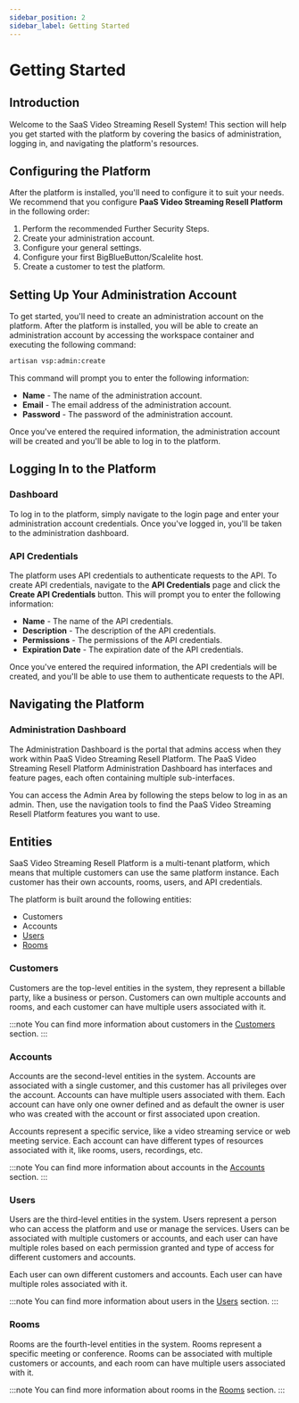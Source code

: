 ```yaml
---
sidebar_position: 2
sidebar_label: Getting Started
---
```


# Getting Started

## Introduction

Welcome to the SaaS Video Streaming Resell System! This section will help you get started with the platform by covering the basics of administration, logging in, and navigating the platform's resources.

## Configuring the Platform

After the platform is installed, you'll need to configure it to suit your needs. We recommend that you configure **PaaS Video Streaming Resell Platform** in the following order:

1. Perform the recommended Further Security Steps.
2. Create your administration account.
3. Configure your general settings.
4. Configure your first BigBlueButton/Scalelite host.
5. Create a customer to test the platform.

## Setting Up Your Administration Account

To get started, you'll need to create an administration account on the platform. After the platform is installed, you will be able to create an administration account by accessing the workspace container and executing the following command:

```bash
artisan vsp:admin:create
```

This command will prompt you to enter the following information:

- **Name** - The name of the administration account.
- **Email** - The email address of the administration account.
- **Password** - The password of the administration account.

Once you've entered the required information, the administration account will be created and you'll be able to log in to the platform.

## Logging In to the Platform

### Dashboard

To log in to the platform, simply navigate to the login page and enter your administration account credentials. Once you've logged in, you'll be taken to the administration dashboard.

### API Credentials

The platform uses API credentials to authenticate requests to the API. To create API credentials, navigate to the **API Credentials** page and click the **Create API Credentials** button. This will prompt you to enter the following information:

- **Name** - The name of the API credentials.
- **Description** - The description of the API credentials.
- **Permissions** - The permissions of the API credentials.
- **Expiration Date** - The expiration date of the API credentials.

Once you've entered the required information, the API credentials will be created, and you'll be able to use them to authenticate requests to the API.

## Navigating the Platform

### Administration Dashboard

The Administration Dashboard is the portal that admins access when they work within PaaS Video Streaming Resell Platform. The PaaS Video Streaming Resell Platform Administration Dashboard has interfaces and feature pages, each often containing multiple sub-interfaces.

You can access the Admin Area by following the steps below to log in as an admin. Then, use the navigation tools to find the PaaS Video Streaming Resell Platform features you want to use.

## Entities

SaaS Video Streaming Resell Platform is a multi-tenant platform, which means that multiple customers can use the same platform instance. Each customer has their own accounts, rooms, users, and API credentials.

The platform is built around the following entities:

* Customers
* Accounts
* [Users](#users)
* [Rooms](#rooms)

### Customers

Customers are the top-level entities in the system, they represent a billable party, like a business or person. Customers can own multiple accounts and rooms, and each customer can have multiple users associated with it.

:::note
You can find more information about customers in the [Customers](/docs/administration/customers) section.
:::

### Accounts

Accounts are the second-level entities in the system. Accounts are associated with a single customer, and this customer has all privileges over the account. Accounts can have multiple users associated with them. Each account can have only one owner defined and as default the owner is user who was created with the account or first associated upon creation.

Accounts represent a specific service, like a video streaming service or web meeting service. Each account can have different types of resources associated with it, like rooms, users, recordings, etc.

:::note
You can find more information about accounts in the [Accounts](/docs/administration/accounts) section.
:::

### Users

Users are the third-level entities in the system. Users represent a person who can access the platform and use or manage the services. Users can be associated with multiple customers or accounts, and each user can have multiple roles based on each permission granted and type of access for different customers and accounts. 

Each user can own different customers and accounts. Each user can have multiple roles associated with it.

:::note
You can find more information about users in the [Users](/docs/administration/users) section.
:::

### Rooms

Rooms are the fourth-level entities in the system. Rooms represent a specific meeting or conference. Rooms can be associated with multiple customers or accounts, and each room can have multiple users associated with it.

:::note
You can find more information about rooms in the [Rooms](/docs/administration/rooms) section.
:::